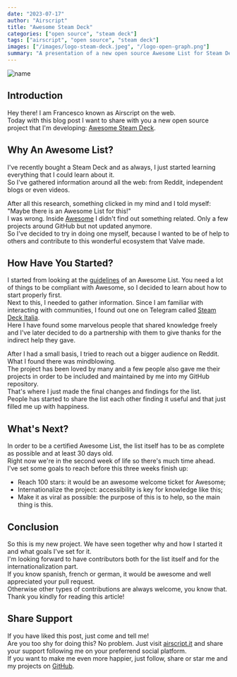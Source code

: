 ```yaml
---
date: "2023-07-17"
author: "Airscript"
title: "Awesome Steam Deck"
categories: ["open source", "steam deck"]
tags: ["airscript", "open source", "steam deck"]
images: ["/images/logo-steam-deck.jpeg", "/logo-open-graph.png"]
summary: "A presentation of a new open source Awesome List for Steam Deck."
---
```


![name](/images/logo-steam-deck.jpeg#center)

## Introduction
Hey there! I am Francesco known as Airscript on the web.  
Today with this blog post I want to share with you a new open source project that I'm developing: [Awesome Steam Deck](https://github.com/airscripts/awesome-steam-deck).  

## Why An Awesome List?
I've recently bought a Steam Deck and as always, I just started learning everything that I could learn about it.  
So I've gathered information around all the web: from Reddit, independent blogs or even videos.  

After all this research, something clicked in my mind and I told myself: "Maybe there is an Awesome List for this!"  
I was wrong. Inside [Awesome](https://github.com/sindresorhus/awesome) I didn't find out something related. Only a few projects around GitHub but not updated anymore.  
So I've decided to try in doing one myself, because I wanted to be of help to others and contribute to this wonderful ecosystem that Valve made.

## How Have You Started?
I started from looking at the [guidelines](https://github.com/sindresorhus/awesome/blob/main/create-list.md) of an Awesome List.
You need a lot of things to be compliant with Awesome, so I decided to learn about how to start properly first.  
Next to this, I needed to gather information. Since I am familiar with interacting with communities, I found out one on Telegram called [Steam Deck Italia](https://t.me/SteamDeckIta).  
Here I have found some marvelous people that shared knowledge freely and I've later decided to do a partnership with them to give thanks for the indirect help they gave.  

After I had a small basis, I tried to reach out a bigger audience on Reddit. What I found there was mindblowing.  
The project has been loved by many and a few people also gave me their projects in order to be included and maintained by me into my GitHub repository.  
That's where I just made the final changes and findings for the list.  
People has started to share the list each other finding it useful and that just filled me up with happiness.

## What's Next?
In order to be a certified Awesome List, the list itself has to be as complete as possible and at least 30 days old.  
Right now we're in the second week of life so there's much time ahead.  
I've set some goals to reach before this three weeks finish up:
- Reach 100 stars: it would be an awesome welcome ticket for Awesome;
- Internationalize the project: accessibility is key for knowledge like this;
- Make it as viral as possible: the purpose of this is to help, so the main thing is this.

## Conclusion
So this is my new project. We have seen together why and how I started it and what goals I've set for it.  
I'm looking forward to have contributors both for the list itself and for the internationalization part.  
If you know spanish, french or german, it would be awesome and well appreciated your pull request.  
Otherwise other types of contributions are always welcome, you know that.  
Thank you kindly for reading this article!

## Share Support
If you have liked this post, just come and tell me!  
Are you too shy for doing this? No problem. Just visit [airscript.it][airscript-it] and share your support following me on your preferrend social platform.  
If you want to make me even more happier, just follow, share or star me and my projects on [GitHub][github].

[airscript-it]: https://airscript.it
[github]: https://github.com/airscripts
